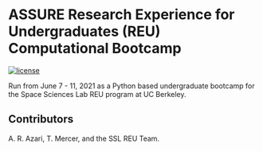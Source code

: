 # ASSURE Research Experience for Undergraduates (REU) Computational Bootcamp 

[![license](https://img.shields.io/badge/license-CC%20BY%204.0-blueviolet.svg)](/LICENSE)

Run from June 7 - 11, 2021 as a Python based undergraduate bootcamp for the Space Sciences Lab REU program at UC Berkeley. 

## Contributors

A. R. Azari, T. Mercer, and the SSL REU Team. <!-- include whole team? -->

